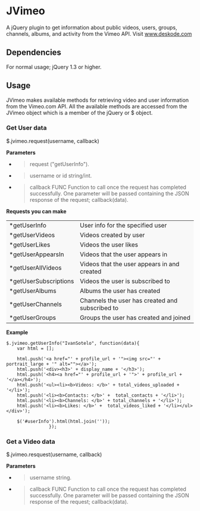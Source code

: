 JVimeo
======

A jQuery plugin to get information about public videos, users, groups, channels, albums, and activity from the Vimeo API. 
Visit www.deskode.com

## Dependencies
For normal usage; jQuery 1.3 or higher.

## Usage
JVimeo makes available methods for retrieving video and user information from the Vimeo.com API. All the available methods are accessed from the JVimeo object which is a member of the jQuery or $ object.

### Get User data
$.jvimeo.request(username, callback)

**Parameters**
* > request ("getUserInfo").
* > username or id string/int.
* > callback FUNC Function to call once the request has completed successfully. One parameter will be passed containing the JSON response of the request; callback(data).

**Requests you can make**
<table border="0" bordercolor="#FFCC00" style="background-color:#f8f8f8" width="100%" cellpadding="3" cellspacing="3">
	<tr>
		<td>*getUserInfo</td>
		<td>User info for the specified user</td>
	</tr>
	<tr>
		<td>*getUserVideos</td>
		<td>Videos created by user</td>
	</tr>
	<tr>
		<td>*getUserLikes</td>
		<td>Videos the user likes</td>
	</tr>
	<tr>
		<td>*getUserAppearsIn</td>
		<td>Videos that the user appears in</td>
	</tr>
	<tr>
		<td>*getUserAllVideos</td>
		<td>Videos that the user appears in and created</td>
	</tr>
	<tr>
		<td>*getUserSubscriptions</td>
		<td>Videos the user is subscribed to</td>
	</tr>
	<tr>
		<td>*getUserAlbums</td>
		<td>Albums the user has created</td>
	</tr>
	<tr>
		<td>*getUserChannels</td>
		<td>Channels the user has created and subscribed to</td>
	</tr>
	<tr>
		<td>*getUserGroups</td>
		<td>Groups the user has created and joined</td>
	</tr>
</table>

**Example**
```
$.jvimeo.getUserInfo("IvanSotelo", function(data){
    var html = [];

    html.push('<a href="' + profile_url + '"><img src="' +  portrait_large + '" alt=""></a>');
    html.push('<div><h3>' + display_name + '</h3>');
    html.push('<h4><a href="' + profile_url + '">' + profile_url + '</a></h4>');
    html.push('<ul><li><b>Videos: </b>' + total_videos_uploaded + '</li>');
    html.push('<li><b>Contacts: </b>' +  total_contacts + '</li>');
    html.push('<li><b>Channels: </b>' + total_channels + '</li>');
    html.push('<li><b>Likes: </b>' +  total_videos_liked + '</li></ul></div>');

    $('#userInfo').html(html.join(''));
                });    
```

### Get a Video data
$.jvimeo.resquest(username, callback)

**Parameters**
* > username string.
* > callback FUNC Function to call once the request has completed successfully. One parameter will be passed containing the JSON response of the request; callback(data).

